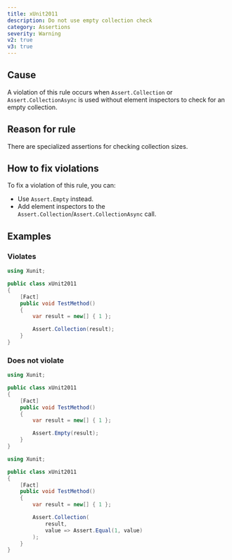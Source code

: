 ```yaml
---
title: xUnit2011
description: Do not use empty collection check
category: Assertions
severity: Warning
v2: true
v3: true
---
```


## Cause

A violation of this rule occurs when `Assert.Collection` or `Assert.CollectionAsync` is used without element inspectors to check for an empty collection.

## Reason for rule

There are specialized assertions for checking collection sizes.

## How to fix violations

To fix a violation of this rule, you can:

* Use `Assert.Empty` instead.
* Add element inspectors to the `Assert.Collection`/`Assert.CollectionAsync` call.

## Examples

### Violates

```csharp
using Xunit;

public class xUnit2011
{
    [Fact]
    public void TestMethod()
    {
        var result = new[] { 1 };

        Assert.Collection(result);
    }
}
```

### Does not violate

```csharp
using Xunit;

public class xUnit2011
{
    [Fact]
    public void TestMethod()
    {
        var result = new[] { 1 };

        Assert.Empty(result);
    }
}
```

```csharp
using Xunit;

public class xUnit2011
{
    [Fact]
    public void TestMethod()
    {
        var result = new[] { 1 };

        Assert.Collection(
            result,
            value => Assert.Equal(1, value)
        );
    }
}
```
